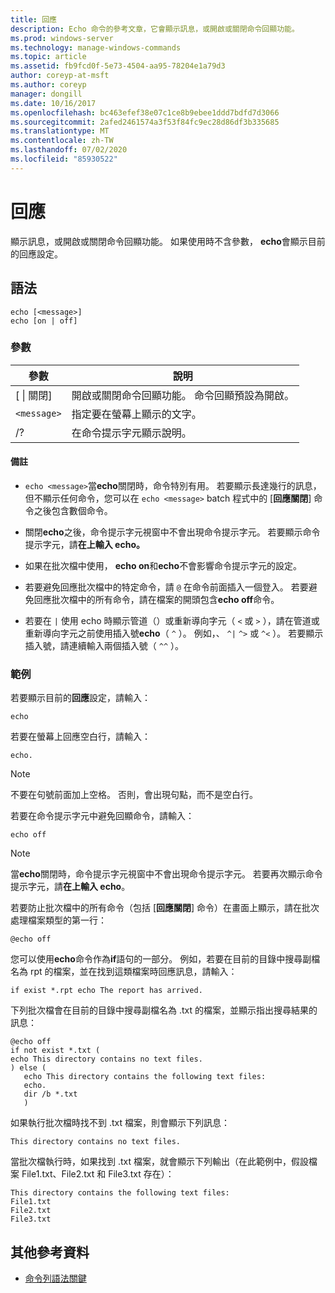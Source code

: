 ```yaml
---
title: 回應
description: Echo 命令的參考文章，它會顯示訊息，或開啟或關閉命令回顯功能。
ms.prod: windows-server
ms.technology: manage-windows-commands
ms.topic: article
ms.assetid: fb9fcd0f-5e73-4504-aa95-78204e1a79d3
author: coreyp-at-msft
ms.author: coreyp
manager: dongill
ms.date: 10/16/2017
ms.openlocfilehash: bc463efef38e07c1ce8b9ebee1ddd7bdfd7d3066
ms.sourcegitcommit: 2afed2461574a3f53f84fc9ec28d86df3b335685
ms.translationtype: MT
ms.contentlocale: zh-TW
ms.lasthandoff: 07/02/2020
ms.locfileid: "85930522"
---
```

# <a name="echo"></a>回應

顯示訊息，或開啟或關閉命令回顯功能。 如果使用時不含參數， **echo**會顯示目前的回應設定。

## <a name="syntax"></a>語法

```
echo [<message>]
echo [on | off]
```

### <a name="parameters"></a>參數

| 參數 | 說明 |
| --------- | ----------- |
| [ \| 關閉] | 開啟或關閉命令回顯功能。 命令回顯預設為開啟。 |
| `<message>` | 指定要在螢幕上顯示的文字。 |
| /? | 在命令提示字元顯示說明。 |

#### <a name="remarks"></a>備註

- `echo <message>`當**echo**關閉時，命令特別有用。 若要顯示長達幾行的訊息，但不顯示任何命令，您可以在 `echo <message>` batch 程式中的 [**回應關閉**] 命令之後包含數個命令。

- 關閉**echo**之後，命令提示字元視窗中不會出現命令提示字元。 若要顯示命令提示字元，請**在上輸入 echo。**

- 如果在批次檔中使用， **echo on**和**echo**不會影響命令提示字元的設定。

- 若要避免回應批次檔中的特定命令，請 `@` 在命令前面插入一個登入。 若要避免回應批次檔中的所有命令，請在檔案的開頭包含**echo off**命令。

- 若要在 `|` 使用 echo 時顯示管道（）或重新導向字元（ `<` 或 `>` ），請在管道或重新導向字元之前使用插入號**echo**（ `^` ）。 例如，、 `^|` `^>` 或 `^<` ）。 若要顯示插入號，請連續輸入兩個插入號（ `^^` ）。

### <a name="examples"></a>範例

若要顯示目前的**回應**設定，請輸入：

```
echo
```

若要在螢幕上回應空白行，請輸入：

```
echo.
```

> [!NOTE]
> 不要在句號前面加上空格。 否則，會出現句點，而不是空白行。

若要在命令提示字元中避免回顯命令，請輸入：

```
echo off
```

> [!NOTE]
> 當**echo**關閉時，命令提示字元視窗中不會出現命令提示字元。 若要再次顯示命令提示字元，請**在上輸入 echo**。

若要防止批次檔中的所有命令（包括 [**回應關閉**] 命令）在畫面上顯示，請在批次處理檔案類型的第一行：

```
@echo off
```

您可以使用**echo**命令作為**if**語句的一部分。 例如，若要在目前的目錄中搜尋副檔名為 rpt 的檔案，並在找到這類檔案時回應訊息，請輸入：

```
if exist *.rpt echo The report has arrived.
```

下列批次檔會在目前的目錄中搜尋副檔名為 .txt 的檔案，並顯示指出搜尋結果的訊息：

```
@echo off
if not exist *.txt (
echo This directory contains no text files.
) else (
   echo This directory contains the following text files:
   echo.
   dir /b *.txt
   )
```

如果執行批次檔時找不到 .txt 檔案，則會顯示下列訊息：

```
This directory contains no text files.
```

當批次檔執行時，如果找到 .txt 檔案，就會顯示下列輸出（在此範例中，假設檔案 File1.txt、File2.txt 和 File3.txt 存在）：

```
This directory contains the following text files:
File1.txt
File2.txt
File3.txt
```

## <a name="additional-references"></a>其他參考資料

- [命令列語法關鍵](command-line-syntax-key.md)
